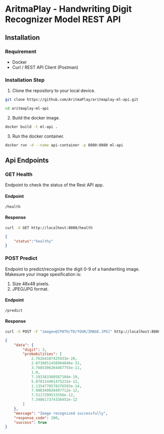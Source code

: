 # AritmaPlay - Handwriting Digit Recognizer Model REST API

## Installation

### Requirement
- Docker
- Curl / REST API Client (Postman)

### Installation Step
1. Clone the repository to your local device.
```bash
git clone https://github.com/AritmaPlay/aritmaplay-ml-api.git
```
```bash
cd aritmaplay-ml-api
```

2. Build the docker image.
```bash
docker build -t ml-api .
```
3. Run the docker container.
```bash
docker run -d --name api-container -p 8080:8080 ml-api
```
## Api Endpoints
### GET Health
Endpoint to check the status of the Rest API app.
#### Endpoint
```/health```
#### Response
```bash
curl -X GET http://localhost:8080/health
```
```json
{
    "status":"healthy"
}
```

### POST Predict
Endpoint to predict/recognize the digit 0-9 of a handwriting image. </br>
Makesure your image spesification is:
1. Size 48x48 pixels.
2. JPEG/JPG format.
#### Endpoint
```/predict```
#### Response
```bash
curl -X POST -F "image=@[PATH/TO/YOUR/IMAGE.JPG]" http://localhost:8080/predict
```
```json
{
    "data": {
        "digit": 3,
        "probabilities": [
            2.76264107425933e-20,
            2.0730851450904046e-31,
            3.7685306264467755e-11,
            1.0,
            7.193383360587104e-19,
            5.878114401475232e-12,
            1.1354770578376593e-14,
            7.980349020497712e-12,
            7.5117299533356e-12,
            7.348617374336452e-12
        ]
    },
    "message": "Image recognized successfully",
    "response_code": 200,
    "success": true
}
```